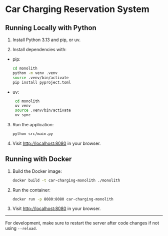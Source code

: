 # Car Charging Reservation System

## Running Locally with Python

1. Install Python 3.13 and pip, or uv.

2. Install dependencies with:

- pip:
  ```bash
  cd monolith
  python -m venv .venv
  source .venv/bin/activate
  pip install pyproject.toml
  ```
- uv:
  ```bash
   cd monolith
   uv venv
   source .venv/bin/activate
   uv sync
  ```

3. Run the application:
   ```bash
   python src/main.py
   ```
4. Visit [http://localhost:8080](http://localhost:8080) in your browser.

## Running with Docker

1. Build the Docker image:
   ```bash
   docker build -t car-charging-monolith ./monolith
   ```
2. Run the container:
   ```bash
   docker run -p 8080:8080 car-charging-monolith
   ```
3. Visit [http://localhost:8080](http://localhost:8080) in your browser.

---

For development, make sure to restart the server after code changes if not using `--reload`.

